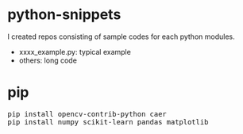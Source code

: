 # python-snippets 
I created repos consisting of sample codes for each python modules.

* xxxx_example.py: typical example
* others: long code

# pip
<pre>pip install opencv-contrib-python caer
pip install numpy scikit-learn pandas matplotlib</pre>


